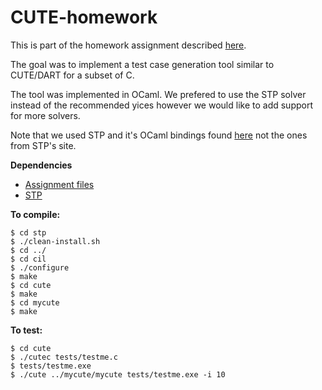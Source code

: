 CUTE-homework
=============

This is part of the homework assignment described [here](http://fa09.pbworks.com/w/page/4233620/CUTE-Homework).

The goal was to implement a test case generation tool similar to CUTE/DART for a
subset of C.

The tool was implemented in OCaml. We prefered to use the STP solver instead of
the recommended yices however we would like to add support for more solvers.


Note that we used STP and it's OCaml bindings found
[here](http://www.cs.umd.edu/class/spring2013/cmsc631/p2.shtml) not the ones from
STP's site.

**Dependencies**

* [Assignment files](http://srl.cs.berkeley.edu/%7Eksen/assignment.tar.gz)
* [STP](http://www.cs.umd.edu/class/spring2013/cmsc631/p2/p2-updated-stp.zip) 

**To compile:**

    $ cd stp
    $ ./clean-install.sh
    $ cd ../
    $ cd cil
    $ ./configure
    $ make
    $ cd cute
    $ make
    $ cd mycute
    $ make

**To test:**

    $ cd cute
    $ ./cutec tests/testme.c
    $ tests/testme.exe
    $ ./cute ../mycute/mycute tests/testme.exe -i 10

